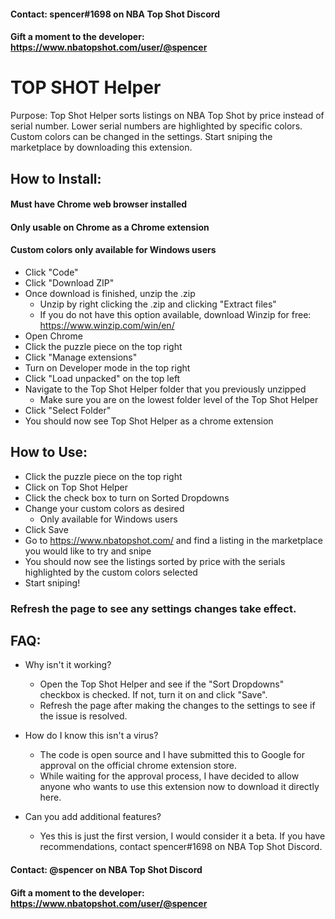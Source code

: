#### Contact: spencer#1698 on NBA Top Shot Discord
#### Gift a moment to the developer: https://www.nbatopshot.com/user/@spencer

# TOP SHOT Helper

Purpose:
Top Shot Helper sorts listings on NBA Top Shot by price instead of serial number. Lower serial numbers are highlighted by specific colors. Custom colors can be changed in the settings. Start sniping the marketplace by downloading this extension.

## How to Install:
#### Must have Chrome web browser installed
#### Only usable on Chrome as a Chrome extension
#### Custom colors only available for Windows users
* Click "Code"
* Click "Download ZIP"
* Once download is finished, unzip the .zip
    * Unzip by right clicking the .zip and clicking "Extract files"
    * If you do not have this option available, download Winzip for free: https://www.winzip.com/win/en/
* Open Chrome
* Click the puzzle piece on the top right
* Click "Manage extensions"
* Turn on Developer mode in the top right
* Click "Load unpacked" on the top left
* Navigate to the Top Shot Helper folder that you previously unzipped
    * Make sure you are on the lowest folder level of the Top Shot Helper
* Click "Select Folder"
* You should now see Top Shot Helper as a chrome extension

## How to Use:
* Click the puzzle piece on the top right
* Click on Top Shot Helper
* Click the check box to turn on Sorted Dropdowns
* Change your custom colors as desired
  * Only available for Windows users
* Click Save
* Go to https://www.nbatopshot.com/ and find a listing in the marketplace you would like to try and snipe
* You should now see the listings sorted by price with the serials highlighted by the custom colors selected
* Start sniping!
### Refresh the page to see any settings changes take effect.

## FAQ:
* Why isn't it working?
  * Open the Top Shot Helper and see if the "Sort Dropdowns" checkbox is checked. If not, turn it on and click "Save".
  * Refresh the page after making the changes to the settings to see if the issue is resolved.

* How do I know this isn't a virus?
  * The code is open source and I have submitted this to Google for approval on the official chrome extension store.
  * While waiting for the approval process, I have decided to allow anyone who wants to use this extension now to download it directly here.

* Can you add additional features?
  * Yes this is just the first version, I would consider it a beta. If you have recommendations, contact spencer#1698 on NBA Top Shot Discord.

#### Contact: @spencer on NBA Top Shot Discord
#### Gift a moment to the developer: https://www.nbatopshot.com/user/@spencer
